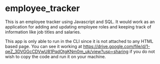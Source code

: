 # employee_tracker

This is an employee tracker using Javascript and SQL. It would work as an application for adding and updating employee roles and keeping track of information like job titles and salaries. 

This app is only able to run in the CLI since it is not attached to any HTML based page. You can see it working at https://drive.google.com/file/d/1-qeZ_3DVGGcCDVwU81PqdOtgKNm0m_uk/view?usp=sharing if you do not wish to copy the code and run it on your machine. 